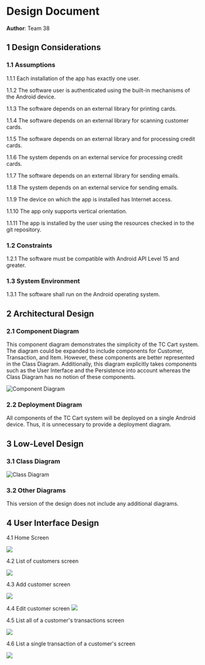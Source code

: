 # Design Document

**Author**: Team 38

## 1 Design Considerations

### 1.1 Assumptions

1.1.1 Each installation of the app has exactly one user.

1.1.2 The software user is authenticated using the built-in mechanisms of the Android device.

1.1.3 The software depends on an external library for printing cards.

1.1.4 The software depends on an external library for scanning customer cards.

1.1.5 The software depends on an external library and for processing credit cards.

1.1.6 The system depends on an external service for processing credit cards.

1.1.7 The software depends on an external library for sending emails.

1.1.8 The system depends on an external service for sending emails.

1.1.9 The device on which the app is installed has Internet access.

1.1.10 The app only supports vertical orientation.

1.1.11 The app is installed by the user using the resources checked in to the git repository.

### 1.2 Constraints

1.2.1 The software must be compatible with Android API Level 15 and greater.

### 1.3 System Environment

1.3.1 The software shall run on the Android operating system.

## 2 Architectural Design

### 2.1 Component Diagram

This component diagram demonstrates the simplicity of the TC Cart system. The diagram could be expanded to include components for Customer, Transaction, and Item. However, these components are better represented in the Class Diagram. Additionally, this diagram explicitly takes components such as the User Interface and the Persistence into account whereas the Class Diagram has no notion of these components.

![Component Diagram](https://github.gatech.edu/gt-omscs-softeng/6300Spring16Team38/blob/master/Project2/Design-Team/Docs/component-diagram.png "TCCart Component Diagram")

### 2.2 Deployment Diagram

All components of the TC Cart system will be deployed on a single Android device. Thus, it is unnecessary to provide a deployment diagram.

## 3 Low-Level Design

### 3.1 Class Diagram

![Class Diagram](https://github.gatech.edu/gt-omscs-softeng/6300Spring16Team38/blob/master/Project2/Design-Team/design-team.png "TCCart Class Diagram")

### 3.2 Other Diagrams

This version of the design does not include any additional diagrams.

## 4 User Interface Design

4.1 Home Screen

![](https://github.gatech.edu/gt-omscs-softeng/6300Spring16Team38/blob/master/Project2/Design-Team/Docs/mainscreen.png "")

4.2 List of customers screen

![](https://github.gatech.edu/gt-omscs-softeng/6300Spring16Team38/blob/master/Project2/Design-Team/Docs/customersscreen.png "")

4.3 Add customer screen

![](https://github.gatech.edu/gt-omscs-softeng/6300Spring16Team38/blob/master/Project2/Design-Team/Docs/addcustomer.png "")

4.4 Edit customer screen
![](https://github.gatech.edu/gt-omscs-softeng/6300Spring16Team38/blob/master/Project2/Design-Team/Docs/editcustomer.png "")

4.5 List all of a customer's transactions screen

![](https://github.gatech.edu/gt-omscs-softeng/6300Spring16Team38/blob/master/Project2/Design-Team/Docs/customertransactions.png "")

4.6 List a single transaction of a customer's screen

![](https://github.gatech.edu/gt-omscs-softeng/6300Spring16Team38/blob/master/Project2/Design-Team/Docs/customertransaction.png "")

